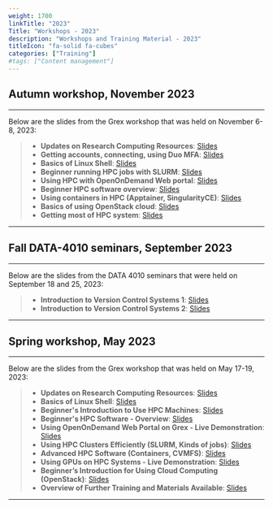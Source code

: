 ```yaml
---
weight: 1700
linkTitle: "2023"
Title: "Workshops - 2023"
description: "Workshops and Training Material - 2023"
titleIcon: "fa-solid fa-cubes"
categories: ["Training"]
#tags: ["Content management"]
---
```


## Autumn workshop, November 2023
---

Below are the slides from the Grex workshop that was held on November 6-8, 2023:

> - **Updates on Research Computing Resources**: [Slides](/workshops/autumn2023/01-Introduction.pdf)
> - **Getting accounts, connecting, using Duo MFA**: [Slides](/workshops/autumn2023/02-Accounts-and-MFA.pdf)
> - **Basics of Linux Shell**: [Slides](/workshops/autumn2023/03-Basics-of-Linux-Shell.pdf)
> - **Beginner running HPC jobs with SLURM**: [Slides](/workshops/autumn2023/04-Running-Jobs-On-HPC-Clusters.pdf)
> - **Using HPC with OpenOnDemand Web portal**: [Slides](/workshops/autumn2023/05-OSC-OnDemand-on-Grex.pdf)
> - **Beginner HPC software overview**: [Slides](/workshops/autumn2023/06-HPC-Software-Overview.pdf)
> - **Using containers in HPC (Apptainer, SingularityCE)**: [Slides](/workshops/autumn2023/07-SingularityApptainer.pdf)
> - **Basics of using OpenStack cloud**: [Slides](/workshops/autumn2023/08-OpenStack-Cloud-Beginner.pdf)
> - **Getting most of HPC system**: [Slides](/workshops/autumn2023/09-Monitoring-Jobs-and-Efficiency.pdf)

---

## Fall DATA-4010 seminars, September 2023
---

Below are the slides from the DATA 4010 seminars that were held on September 18 and 25, 2023:

> - **Introduction to Version Control Systems 1**: [Slides](/workshops/fall2023data4010/VCS-Introduction-1.pdf)
> - **Introduction to Version Control Systems 2**: [Slides](/workshops/fall2023data4010/VCS-Introduction-2.pdf)

---

## Spring workshop, May 2023
---

Below are the slides from the Grex workshop that was held on May 17-19, 2023:

> - **Updates on Research Computing Resources**: [Slides](/workshops/spring2023/1-Intro-and-Programme-Spring-2023.pdf)
> - **Basics of Linux Shell**: [Slides](/workshops/spring2023/2-Linux-Shell-Basics.pdf)
> - **Beginner's Introduction to Use HPC Machines**: [Slides](/workshops/spring2023/3-Beginning-With-HPC-Basics.pdf)
> - **Beginner's HPC Software - Overview**: [Slides](/workshops/spring2023/4-Beginning-With-HPC-Software.pdf)
> - **Using OpenOnDemand Web Portal on Grex - Live Demonstration**: [Slides](/workshops/spring2023/5-OSC-OnDemand-on-Grex-Spring-2023.pdf)
> - **Using HPC Clusters Efficiently (SLURM, Kinds of jobs)**: [Slides](/workshops/spring2023/6-Using-HPC-Clusters-Efficiently.pdf)
> - **Advanced HPC Software (Containers, CVMFS)**: [Slides](/workshops/spring2023/7-HPC-Software-Stacks.pdf)
> - **Using GPUs on HPC Systems - Live Demonstration**: [Slides](/workshops/spring2023/8-Using-GPU-nodes-on-Grex-and-DRAC-updates-2023.pdf)
> - **Beginner’s Introduction for Using Cloud Computing (OpenStack)**: [Slides](/workshops/spring2023/9-OpenStack-Community-Cloud-Beginner.pdf)
> - **Overview of Further Training and Materials Available**: [Slides](/workshops/spring2023/10-HPC-Trainings-and-Documentation.pdf)

---

<!-- {{< treeview display="tree" />}} -->

<!-- Changes and update:
* Last reviewed on: Apr 25, 2024.
-->
